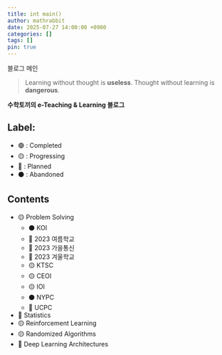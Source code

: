 ```yaml
---
title: int main()
author: mathrabbit
date: 2025-07-27 14:00:00 +0900
categories: []
tags: []
pin: true
---
```


블로그 메인

<!--more-->

> Learning without thought is **useless**. Thought without learning is **dangerous**.

**수학토끼의 e-Teaching & Learning 블로그**

## Label:
- 🟢 : Completed
- 🟡 : Progressing
- 🔴 : Planned
- ⚫ : Abandoned

## Contents
- 🟡 Problem Solving
    - ⚫ KOI
    - 🔴 2023 여름학교
    - 🔴 2023 가을통신
    - 🔴 2023 겨울학교
    - 🟡 KTSC
    - 🟡 CEOI
    - 🟡 IOI 
    - ⚫ NYPC
    - 🔴 UCPC 
- 🔴 Statistics
- 🟡 Reinforcement Learning 
- 🟡 Randomized Algorithms
- 🔴 Deep Learning Architectures
